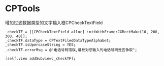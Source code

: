 # CPTools

增加过滤数据类型的文字输入框CPCheckTextField

```object-c
_checkTF = [[CPCheckTextField alloc] initWithFrame:CGRectMake(10, 200, 300, 40)];
_checkTF.dataType = CPTextFiledDataTypeAlphabet;
_checkTF.isUpercaseString = YES;
_checkTF.errorMsg = @"电话号码错误,请校对您输入的电话号码是否争取";

[self.view addSubview:_checkTF];
```
    
